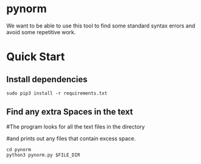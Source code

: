# pynorm

We want to be able to use this tool to find some standard syntax errors and avoid some repetitive work.

# Quick Start

## Install dependencies

```
sudo pip3 install -r requirements.txt
```

## Find any extra Spaces in the text

#The program looks for all the text files in the directory

#and prints out any files that contain excess space.

```
cd pynorm
python3 pynorm.py $FILE_DIR
```

